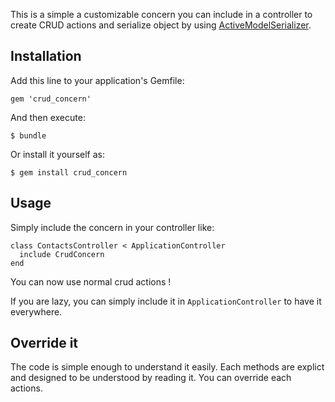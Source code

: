 This is a simple a customizable concern you can include in a controller to create CRUD actions and serialize object by using [ActiveModelSerializer](https://github.com/rails-api/active_model_serializers).

## Installation

Add this line to your application's Gemfile:

    gem 'crud_concern'

And then execute:

    $ bundle
Or install it yourself as:

    $ gem install crud_concern

## Usage
  
Simply include the concern in your controller like:

    class ContactsController < ApplicationController
      include CrudConcern
    end

You can now use normal crud actions !

If you are lazy, you can simply include it in `ApplicationController` to have it everywhere.

## Override it

The code is simple enough to understand it easily. Each methods are explict and designed to be understood by reading it. You can override each actions.
